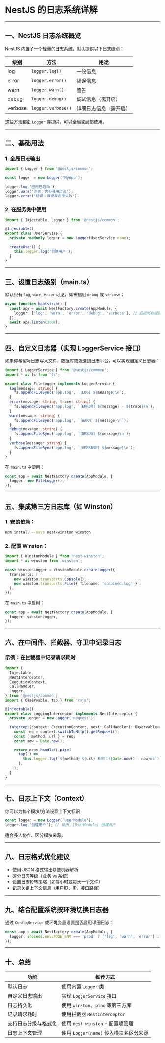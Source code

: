  
# NestJS 的日志系统详解

---

## 一、NestJS 日志系统概览

NestJS 内置了一个轻量的日志系统，默认提供以下日志级别：

| 级别      | 方法                 | 用途          |
| ------- | ------------------ | ----------- |
| log     | `logger.log()`     | 一般信息        |
| error   | `logger.error()`   | 错误信息        |
| warn    | `logger.warn()`    | 警告          |
| debug   | `logger.debug()`   | 调试信息（需开启）   |
| verbose | `logger.verbose()` | 详细日志信息（需开启） |

这些方法都由 `Logger` 类提供，可以全局或局部使用。

---

## 二、基础用法

### 1. 全局日志输出

```ts
import { Logger } from '@nestjs/common';

const logger = new Logger('MyApp');

logger.log('应用已启动');
logger.warn('注意：内存使用过高');
logger.error('错误：数据库连接失败');
```

### 2. 在服务类中使用

```ts
import { Injectable, Logger } from '@nestjs/common';

@Injectable()
export class UserService {
  private readonly logger = new Logger(UserService.name);

  createUser() {
    this.logger.log('创建用户');
  }
}
```

---

## 三、设置日志级别（main.ts）

默认只有 `log`, `warn`, `error` 可见，如需启用 `debug` 或 `verbose`：

```ts
async function bootstrap() {
  const app = await NestFactory.create(AppModule, {
    logger: ['log', 'warn', 'error', 'debug', 'verbose'], // 启用所有级别
  });
  await app.listen(3000);
}
```

---

## 四、自定义日志器（实现 LoggerService 接口）

如果你希望将日志写入文件、数据库或发送到日志平台，可以实现自定义日志器：

```ts
import { LoggerService } from '@nestjs/common';
import * as fs from 'fs';

export class FileLogger implements LoggerService {
  log(message: string) {
    fs.appendFileSync('app.log', `[LOG] ${message}\n`);
  }
  error(message: string, trace: string) {
    fs.appendFileSync('app.log', `[ERROR] ${message} - ${trace}\n`);
  }
  warn(message: string) {
    fs.appendFileSync('app.log', `[WARN] ${message}\n`);
  }
  debug(message: string) {
    fs.appendFileSync('app.log', `[DEBUG] ${message}\n`);
  }
  verbose(message: string) {
    fs.appendFileSync('app.log', `[VERBOSE] ${message}\n`);
  }
}
```

在 `main.ts` 中使用：

```ts
const app = await NestFactory.create(AppModule, {
  logger: new FileLogger(),
});
```

---

## 五、集成第三方日志库（如 Winston）

### 1. 安装依赖：

```bash
npm install --save nest-winston winston
```

### 2. 配置 Winston：

```ts
import { WinstonModule } from 'nest-winston';
import * as winston from 'winston';

const winstonLogger = WinstonModule.createLogger({
  transports: [
    new winston.transports.Console(),
    new winston.transports.File({ filename: 'combined.log' }),
  ],
});
```

在 `main.ts` 中启用：

```ts
const app = await NestFactory.create(AppModule, {
  logger: winstonLogger,
});
```

---

## 六、在中间件、拦截器、守卫中记录日志

### 示例：在拦截器中记录请求耗时

```ts
import {
  Injectable,
  NestInterceptor,
  ExecutionContext,
  CallHandler,
  Logger,
} from '@nestjs/common';
import { Observable, tap } from 'rxjs';

@Injectable()
export class LoggingInterceptor implements NestInterceptor {
  private logger = new Logger('Request');

  intercept(context: ExecutionContext, next: CallHandler): Observable<any> {
    const req = context.switchToHttp().getRequest();
    const { method, url } = req;
    const now = Date.now();

    return next.handle().pipe(
      tap(() =>
        this.logger.log(`${method} ${url} 耗时：${Date.now() - now}ms`),
      ),
    );
  }
}
```

---

## 七、日志上下文（Context）

你可以为每个模块/方法设置上下文标识：

```ts
const logger = new Logger('UserModule');
logger.log('创建用户'); // 输出：[UserModule] 创建用户
```

适合多人协作、区分模块来源。

---

## 八、日志格式优化建议

* 使用 JSON 格式输出以便机器解析
* 区分日志等级（业务 vs 系统）
* 设置日志轮转策略（如每小时或每天一个文件）
* 记录关键上下文信息（用户ID、IP、接口路径）

---

## 九、结合配置系统按环境切换日志器

通过 `ConfigService` 或环境变量设置是否启用详细日志：

```ts
const app = await NestFactory.create(AppModule, {
  logger: process.env.NODE_ENV === 'prod' ? ['log', 'warn', 'error'] : true,
});
```

---

## 十、总结

| 功能         | 推荐方式                        |
| ---------- | --------------------------- |
| 默认日志       | 使用内置 `Logger` 类             |
| 自定义日志输出    | 实现 `LoggerService` 接口       |
| 日志持久化      | 使用 `winston`、`pino` 等第三方库   |
| 记录请求耗时     | 使用拦截器 `NestInterceptor`     |
| 支持日志分级与格式化 | 使用 `nest-winston` + 配置项管理   |
| 日志上下文管理    | 使用 `Logger(name)` 传入模块名区分来源 |

 